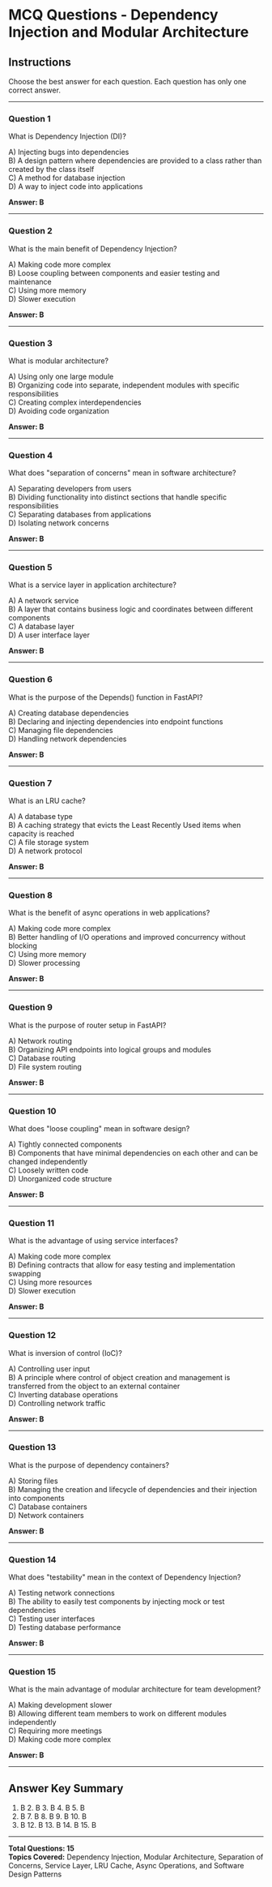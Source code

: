 # MCQ Questions - Dependency Injection and Modular Architecture

## Instructions
Choose the best answer for each question. Each question has only one correct answer.

---

### Question 1
What is Dependency Injection (DI)?

A) Injecting bugs into dependencies  
B) A design pattern where dependencies are provided to a class rather than created by the class itself  
C) A method for database injection  
D) A way to inject code into applications  

**Answer: B**

---

### Question 2
What is the main benefit of Dependency Injection?

A) Making code more complex  
B) Loose coupling between components and easier testing and maintenance  
C) Using more memory  
D) Slower execution  

**Answer: B**

---

### Question 3
What is modular architecture?

A) Using only one large module  
B) Organizing code into separate, independent modules with specific responsibilities  
C) Creating complex interdependencies  
D) Avoiding code organization  

**Answer: B**

---

### Question 4
What does "separation of concerns" mean in software architecture?

A) Separating developers from users  
B) Dividing functionality into distinct sections that handle specific responsibilities  
C) Separating databases from applications  
D) Isolating network concerns  

**Answer: B**

---

### Question 5
What is a service layer in application architecture?

A) A network service  
B) A layer that contains business logic and coordinates between different components  
C) A database layer  
D) A user interface layer  

**Answer: B**

---

### Question 6
What is the purpose of the Depends() function in FastAPI?

A) Creating database dependencies  
B) Declaring and injecting dependencies into endpoint functions  
C) Managing file dependencies  
D) Handling network dependencies  

**Answer: B**

---

### Question 7
What is an LRU cache?

A) A database type  
B) A caching strategy that evicts the Least Recently Used items when capacity is reached  
C) A file storage system  
D) A network protocol  

**Answer: B**

---

### Question 8
What is the benefit of async operations in web applications?

A) Making code more complex  
B) Better handling of I/O operations and improved concurrency without blocking  
C) Using more memory  
D) Slower processing  

**Answer: B**

---

### Question 9
What is the purpose of router setup in FastAPI?

A) Network routing  
B) Organizing API endpoints into logical groups and modules  
C) Database routing  
D) File system routing  

**Answer: B**

---

### Question 10
What does "loose coupling" mean in software design?

A) Tightly connected components  
B) Components that have minimal dependencies on each other and can be changed independently  
C) Loosely written code  
D) Unorganized code structure  

**Answer: B**

---

### Question 11
What is the advantage of using service interfaces?

A) Making code more complex  
B) Defining contracts that allow for easy testing and implementation swapping  
C) Using more resources  
D) Slower execution  

**Answer: B**

---

### Question 12
What is inversion of control (IoC)?

A) Controlling user input  
B) A principle where control of object creation and management is transferred from the object to an external container  
C) Inverting database operations  
D) Controlling network traffic  

**Answer: B**

---

### Question 13
What is the purpose of dependency containers?

A) Storing files  
B) Managing the creation and lifecycle of dependencies and their injection into components  
C) Database containers  
D) Network containers  

**Answer: B**

---

### Question 14
What does "testability" mean in the context of Dependency Injection?

A) Testing network connections  
B) The ability to easily test components by injecting mock or test dependencies  
C) Testing user interfaces  
D) Testing database performance  

**Answer: B**

---

### Question 15
What is the main advantage of modular architecture for team development?

A) Making development slower  
B) Allowing different team members to work on different modules independently  
C) Requiring more meetings  
D) Making code more complex  

**Answer: B**

---

## Answer Key Summary
1. B  2. B  3. B  4. B  5. B  
6. B  7. B  8. B  9. B  10. B  
11. B  12. B  13. B  14. B  15. B

---

**Total Questions: 15**  
**Topics Covered:** Dependency Injection, Modular Architecture, Separation of Concerns, Service Layer, LRU Cache, Async Operations, and Software Design Patterns